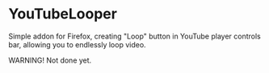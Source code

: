 # YouTubeLooper
Simple addon for Firefox, creating "Loop" button in YouTube player controls bar, allowing you to endlessly loop video.

WARNING! Not done yet.
